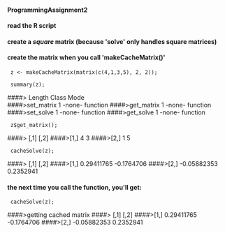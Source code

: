 #### ProgrammingAssignment2

#### read the R script

#### create a *square* matrix (because 'solve' only handles square matrices)
#### create the matrix when you call 'makeCacheMatrix()'

     z <- makeCacheMatrix(matrix(c(4,1,3,5), 2, 2));

     summary(z);
####>           Length Class  Mode    
####>set_matrix 1      -none- function
####>get_matrix 1      -none- function
####>set_solve  1      -none- function
####>get_solve  1      -none- function

     z$get_matrix();
####>     [,1] [,2]
####>[1,]    4    3
####>[2,]    1    5

     cacheSolve(z);
####>            [,1]       [,2]
####>[1,]  0.29411765 -0.1764706
####>[2,] -0.05882353  0.2352941

#### the next time you call the function, you'll get:

     cacheSolve(z);
####>getting cached matrix
####>            [,1]       [,2]
####>[1,]  0.29411765 -0.1764706
####>[2,] -0.05882353  0.2352941 
